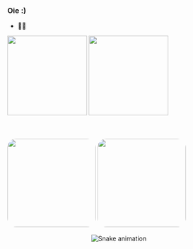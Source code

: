 ### Oie :)
- 👩‍💻 
<div>
  <img height="180em" src="https://github-readme-stats.vercel.app/api?username=Bellaschmtt&show_icons=true&theme=dark&include_all_commits=true&count_private=true"/>
  <img height="180em" src="https://github-readme-stats.vercel.app/api/top-langs/?username=Bellaschmtt&layout=compact&langs_count=7&theme=dark"/>
  <br>
  <img class="fgh" src="https://i.pinimg.com/originals/d8/5d/f0/d85df08df1212c0f8b219e779c5ebc46.gif" alt="" style=" align-items: center; width: 200px; margin-top: 50px; border-radius: 20px; border-color: #1ABA6A;">
  <img class="fgh" src="https://www.flaticon.com/br/icones-gratis/mao-robotica" alt="" style=" align-items: center; width: 200px; margin-top: 50px; border-radius: 20px; border-color: #1ABA6A;">
</div>

<div align="center">
  
  ![Snake animation](https://github.com/Bellaschmtt/Bellaschmtt/blob/output/github-contribution-grid-snake.svg)
  
</div>
  
   

